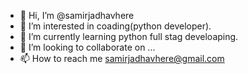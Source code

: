 - 👋 Hi, I’m @samirjadhavhere
- 👀 I’m interested in coading(python developer).
- 🌱 I’m currently learning python full stag develoaping.
- 💞️ I’m looking to collaborate on ...
- 📫 How to reach me samirjadhavhere@gmail.com

<!---
samirjadhavhere/samirjadhavhere is a ✨ special ✨ repository because its `README.md` (this file) appears on your GitHub profile.
You can click the Preview link to take a look at your changes.
--->
